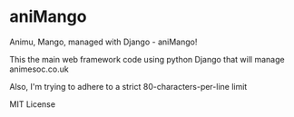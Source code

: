# aniMango

Animu, Mango, managed with Django - aniMango!

This the main web framework code using python Django that will manage
 animesoc.co.uk

Also, I'm trying to adhere to a strict 80-characters-per-line limit

MIT License